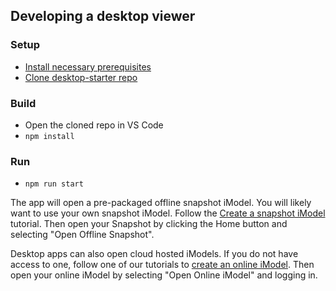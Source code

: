## Developing a desktop viewer

### Setup
- [Install necessary prerequisites]($docs/getting-started/development-prerequisites)
- [Clone desktop-starter repo](https://github.com/imodeljs/desktop-starter)

### Build
- Open the cloned repo in VS Code
- `npm install`

### Run
- `npm run start`

The app will open a pre-packaged offline snapshot iModel. You will likely want to use your own snapshot iModel. Follow the [Create a snapshot iModel]($docs/learning/tutorials/create-test-imodel-offline) tutorial. Then open your Snapshot by clicking the Home button and selecting "Open Offline Snapshot".

Desktop apps can also open cloud hosted iModels. If you do not have access to one, follow one of our tutorials to [create an online iModel]($docs/learning/tutorials/index.md). Then open your online iModel by selecting "Open Online iModel" and logging in.
